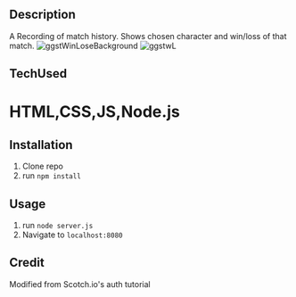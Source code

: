 ## Description
A Recording of match history. Shows chosen character and win/loss of that match.
![ggstWinLoseBackground](https://user-images.githubusercontent.com/112410929/201448557-4ad7c437-b666-4ca4-ab02-1aedba737f83.jpg)
![ggstwL](https://user-images.githubusercontent.com/112410929/201448950-82cc45a0-bd93-4c0a-b4f7-13134eb0ced7.png)

## TechUsed
# HTML,CSS,JS,Node.js

## Installation

1. Clone repo
2. run `npm install`

## Usage

1. run `node server.js`
2. Navigate to `localhost:8080`

## Credit
Modified from Scotch.io's auth tutorial
